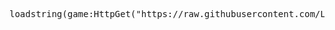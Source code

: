 <pre>
loadstring(game:HttpGet("https://raw.githubusercontent.com/LaxHubOfficial/Xona-Hub/refs/heads/main/Xona_HubScript",true))()
</pre>
